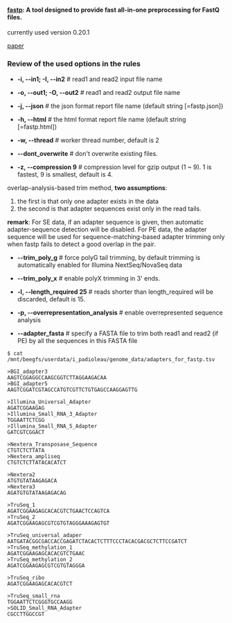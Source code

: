 #### [fastp](https://github.com/OpenGene/fastp#readme): A tool designed to provide fast all-in-one preprocessing for FastQ files. 
currently used version 0.20.1

[paper](https://academic.oup.com/bioinformatics/article/34/17/i884/5093234)

### Review of the used options in the rules

- **-i, --in1; -I, --in2** # read1 and read2 input file name

- **-o, --out1; -O, --out2** # read1 and read2 output file name

- **-j, --json** # the json format report file name (default string [=fastp.json])

- **-h, --html** # the html format report file name (default string [=fastp.html])

- **-w, --thread** # worker thread number, default is 2

- **--dont_overwrite** # don't overwrite existing files.

- **-z, --compression 9** # compression level for gzip output (1 ~ 9). 1 is fastest, 9 is smallest, default is 4. 

overlap-analysis-based trim method, **two assumptions**:
1. the first is that only one adapter exists in the data
2. the second is that adapter sequences exist only in the read tails. 

**remark**: For SE data, if an adapter sequence is given, then automatic adapter-sequence detection will be disabled. For PE data, the adapter sequence will be used for sequence-matching-based adapter trimming only when fastp fails to detect a good overlap in the pair.

- **--trim_poly_g** # force polyG tail trimming, by default trimming is automatically enabled for Illumina NextSeq/NovaSeq data

- **--trim_poly_x** # enable polyX trimming in 3' ends.

- **-l, --length_required 25** # reads shorter than length_required will be discarded, default is 15.

- **-p, --overrepresentation_analysis** # enable overrepresented sequence analysis

- **--adapter_fasta** # specify a FASTA file to trim both read1 and read2 (if PE) by all the sequences in this FASTA file
```
$ cat /mnt/beegfs/userdata/i_padioleau/genome_data/adapters_for_fastp.tsv

>BGI_adapter3
AAGTCGGAGGCCAAGCGGTCTTAGGAAGACAA
>BGI_adapter5
AAGTCGGATCGTAGCCATGTCGTTCTGTGAGCCAAGGAGTTG

>Illumina_Universal_Adapter
AGATCGGAAGAG
>Illumina_Small_RNA_3_Adapter
TGGAATTCTCGG
>Illumina_Small_RNA_5_Adapter
GATCGTCGGACT

>Nextera_Transposase_Sequence
CTGTCTCTTATA
>Nextera_ampliseq
CTGTCTCTTATACACATCT

>Nextera2
ATGTGTATAAGAGACA
>Nextera3
AGATGTGTATAAGAGACAG

>TruSeq_1
AGATCGGAAGAGCACACGTCTGAACTCCAGTCA
>TruSeq_2
AGATCGGAAGAGCGTCGTGTAGGGAAAGAGTGT

>TruSeq_universal_adaper
AATGATACGGCGACCACCGAGATCTACACTCTTTCCCTACACGACGCTCTTCCGATCT
>TruSeq_methylation_1
AGATCGGAAGAGCACACGTCTGAAC
>TruSeq_methylation_2
AGATCGGAAGAGCGTCGTGTAGGGA

>TruSeq_ribo
AGATCGGAAGAGCACACGTCT

>TruSeq_small_rna
TGGAATTCTCGGGTGCCAAGG
>SOLID_Small_RNA_Adapter
CGCCTTGGCCGT
```
